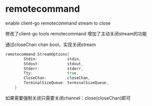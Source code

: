 # remotecommand
enable client-go remotecommand stream to close

修改了client-go tools remotecommand 增加了主动关闭stream的功能

通过closeChan chan bool，实现关闭stream

```go
remotecommand.StreamOptions{
		Stdin:             stdin,
		Stdout:            stdout,
		Stderr:            stderr,
		Tty:               true,
		CloseChan:         closeChan,
		TerminalSizeQueue: terminalSizeQueue,
	}
```

如果需要强制关闭只需要关闭channel：close(closeChan)即可
